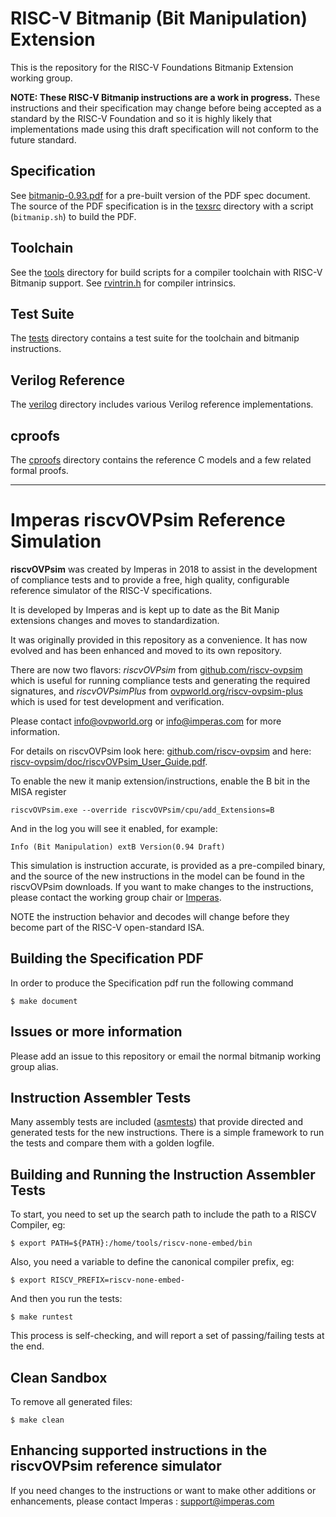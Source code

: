 # RISC-V Bitmanip (Bit Manipulation) Extension

This is the repository for the RISC-V Foundations Bitmanip Extension working group.

**NOTE: These RISC-V Bitmanip instructions are a work in progress.**
These instructions and their specification may change before being accepted as a standard by the RISC-V Foundation and so it is highly likely that implementations made using this draft specification will not conform to the future standard.

## Specification 
See [bitmanip-0.93.pdf](bitmanip-0.93.pdf) for a pre-built version of the PDF spec document.
The source of the PDF specification is in the [texsrc](texsrc) directory with a script (`bitmanip.sh`) to build the PDF.

## Toolchain
See the [tools](tools) directory for build scripts for a compiler toolchain with RISC-V Bitmanip support.
See [rvintrin.h](https://github.com/riscv/riscv-bitmanip/blob/master/cproofs/rvintrin.h) for compiler intrinsics.

## Test Suite
The [tests](tests) directory contains a test suite for the toolchain and bitmanip instructions.

## Verilog Reference
The [verilog](verilog) directory includes various Verilog reference implementations.

## cproofs
The [cproofs](cproofs) directory contains the reference C models and a few related formal proofs.

----

# Imperas riscvOVPsim Reference Simulation
**riscvOVPsim** was created by Imperas in 2018 to assist in the development of compliance tests and to provide a free, high quality, configurable reference simulator of the RISC-V specifications.

It is developed by Imperas and is kept up to date as the Bit Manip extensions changes and moves to standardization.

It was originally provided in this repository as a convenience. It has now evolved and has been enhanced and moved to its own repository.

There are now two flavors: _riscvOVPsim_ from [github.com/riscv-ovpsim](https://github.com/riscv-ovpsim/imperas-riscv-tests) which is useful for running compliance tests and generating the required signatures, and _riscvOVPsimPlus_ from [ovpworld.org/riscv-ovpsim-plus](https://www.ovpworld.org/riscv-ovpsim-plus) which is used for test development and verification.

Please contact info@ovpworld.org or info@imperas.com for more information.

For details on riscvOVPsim look here: [github.com/riscv-ovpsim](https://github.com/riscv-ovpsim/imperas-riscv-tests) and here: [riscv-ovpsim/doc/riscvOVPsim_User_Guide.pdf](https://github.com/riscv-ovpsim/imperas-riscv-tests/blob/main/riscv-ovpsim/doc/riscvOVPsim_User_Guide.pdf).

To enable the new it manip extension/instructions, enable the B bit in the MISA register

    riscvOVPsim.exe --override riscvOVPsim/cpu/add_Extensions=B

And in the log you will see it enabled, for example:

    Info (Bit Manipulation) extB Version(0.94 Draft) 

This simulation is instruction accurate, is provided as a pre-compiled binary, and the source of the new instructions in the model can be found in the riscvOVPsim downloads. If you want to make changes to the instructions, please contact the working group chair or [Imperas](mailto:info@imperas.com).

NOTE the instruction behavior and decodes will change before they become part of the RISC-V open-standard ISA.

## Building the Specification PDF
In order to produce the Specification pdf run the following command

    $ make document

## Issues or more information
Please add an issue to this repository or email the normal bitmanip working group alias.

## Instruction Assembler Tests
Many assembly tests are included ([asmtests](asmtests)) that provide directed and generated tests for the new instructions. There is a simple framework to run the tests and compare them with a golden logfile.

## Building and Running the Instruction Assembler Tests
To start, you need to set up the search path to include the path to a RISCV Compiler, eg:

    $ export PATH=${PATH}:/home/tools/riscv-none-embed/bin
    
Also, you need a variable to define the canonical compiler prefix, eg:

    $ export RISCV_PREFIX=riscv-none-embed-
    
And then you run the tests:

    $ make runtest
    
This process is self-checking, and will report a set of passing/failing tests at the end.

## Clean Sandbox
To remove all generated files:

    $ make clean
 
## Enhancing supported instructions in the riscvOVPsim reference simulator
If you  need changes to the instructions or want to make other additions or enhancements, please contact Imperas : support@imperas.com

